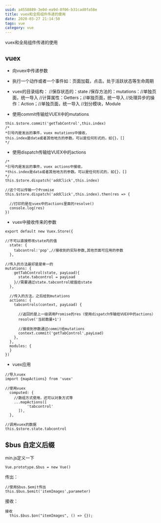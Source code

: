 ```yaml
---
uuid: a4558889-3e0d-ea9d-8f06-b31cad0fa58e
title: vuex和全局组件传递的使用
date: 2020-03-27 21:14:50
tags: vue
category: vue
---
```

vuex和全局组件传递的使用
##  vuex
* 向vuex中传递参数
* 执行一个动作或者一个事件如：页面加载，点击。处于活跃状态等生命周期
* vuex的目录结构：
  //保存状态的：state
  /保存方法的：mutations：//单独页面，统一导入
  //计算属性：Getters；//单独页面，统一导入
  //处理异步的操作：Action；//单独页面，统一导入
  //划分模块，Module


* 使用commit传输给VUEX中的mutations

```
this.$store.commit('getTabControl',this.index)
/*
*引号内是发出的事件，vuex mutations中接收，
this.index是data或者其他地方的参数。可以是任何形式的，如{}，[]
*/
```


* 使用dispatch传输给VUEX中的actions

```
/*
*引号内是发出的事件，vuex actions中接收，
*this.index是data或者其他地方的参数。可以是任何形式的，如{}，[]
*/
this.$store.dispatch('addClick',this.index)

//这个可以传输一个Promise
this.$store.dispatch('addClick',this.index).then(res => {

  //打印的是在vuex中的actions里面的resolve()
  console.log(res)
})
```


* vuex中接收传来的参数

```
export default new Vuex.Store({

//不可以直接修改state内的值
  state: {
    tabcontrol:'pop',//接收到的实际参数,其他页面可应用的参数
  },

//传入的方法最好是是单一的
mutations: {
    getTabControl(state, payLoad){
      state.tabcontrol = payLoad
    }//需要通过state.tabcontrol赋值给state
  },

  //传入的方法，之后给到mutations
  actions: {
    tabcontrols(context, payLoad) {

      //返回的是上一级调用Promise的res（使用dispatch传输给VUEX中的actions）
      resolve('当前数量+1')
      
      //接收到参数通过commit给mutations
      context.commit('getTabControl',payLoad)
    },
  },
  modules: {
  }
})
```


* vuex应用

```
//导入vuex
import {mapActions} from 'vuex'

//使用vuex
  computed: {
    //数组方式使用，还可以对象方式等
    ...mapActions([
          'tabcontrol'
      ]),
  },

//调用vuex的数据
this.$store.state.tabcontrol
```

##  $bus  自定义后缀

min.js定义一下

```
Vue.prototype.$bus = new Vue()
```

传出：

```
//使用$bus.$emit传出
this.$bus.$emit('itemImages',parameter)
```

接收：

```
接收
  this.$bus.$on("itemImages", () => {});
```